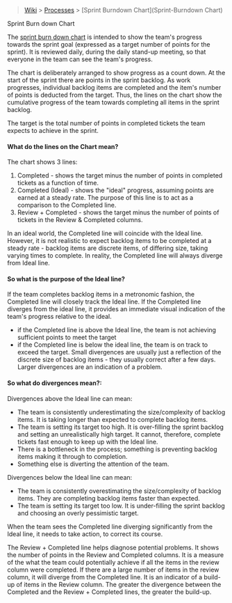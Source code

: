 > [Wiki](Home) > [Processes](Processes) > [Sprint Burndown Chart](Sprint-Burndown Chart)

Sprint Burn down Chart

The [sprint burn down chart](http://shadow.isis.cclrc.ac.uk/ibex/burndown-points.html) is intended to show the team's progress towards the sprint goal (expressed as a target number of points for the sprint).  It is reviewed daily, during the daily stand-up meeting, so that everyone in the team can see the team's progress.

The chart is deliberately arranged to show progress as a count down.  At the start of the sprint there are <N> points in the sprint backlog.  As work progresses, individual backlog items are completed and the item's number of points is deducted from the target.  Thus, the lines on the chart show the cumulative progress of the team towards completing all items in the sprint backlog.

The target is the total number of points in completed tickets the team expects to achieve in the sprint.

#### What do the lines on the Chart mean?  
The chart shows 3 lines:
   1. Completed - shows the target minus the number of points in completed tickets as a function of time.
   1. Completed (Ideal) - shows the "ideal" progress, assuming points are earned at a steady rate.  The purpose of this line is to act as a comparison to the Completed line.
   1. Review + Completed - shows the target minus the number of points of tickets in the Review & Completed columns.

In an ideal world, the Completed line will coincide with the Ideal line.  However, it is not realistic to expect backlog items to be completed at a steady rate - backlog items are discrete items, of differing size, taking varying times to complete.  In reality, the Completed line will always diverge from Ideal line.  

#### So what is the purpose of the Ideal line?  
If the team completes backlog items in a metronomic fashion, the Completed line will closely track the Ideal line.  If the Completed line diverges from the ideal line, it provides an immediate visual indication of the team's progress relative to the ideal.
   * if the Completed line is above the Ideal line, the team is not achieving sufficient points to meet the target
   * if the Completed line is below the ideal line, the team is on track to exceed the target.
Small divergences are usually just a reflection of the discrete size of backlog items - they usually correct after a few days.  Larger divergences are an indication of a problem.

#### So what do divergences mean?:
Divergences above the Ideal line can mean:
   * The team is consistently underestimating the size/complexity of backlog items.  It is taking longer than expected to complete backlog items.
   * The team is setting its target too high.  It is over-filling the sprint backlog and setting an unrealistically high target.  It cannot, therefore, complete tickets fast enough to keep up with the Ideal line.
   * There is a bottleneck in the process; something is preventing backlog items making it through to completion.
   * Something else is diverting the attention of the team.

Divergences below the Ideal line can mean:
   * The team is consistently overestimating the size/complexity of backlog items.  They are completing backlog items faster than expected.
   * The team is setting its target too low.  It is under-filling the sprint backlog and choosing an overly pessimistic target.

When the team sees the Completed line diverging significantly from the Ideal line, it needs to take action, to correct its course.

The Review + Completed line helps diagnose potential problems.  It shows the number of points in the Review and Completed columns.  It is a measure of the what the team could potentially achieve if all the items in the review column were completed.  If there are a large number of items in the review column, it will diverge from the Completed line.  It is an indicator of a build-up of items in the Review column.  The greater the divergence between the Completed  and the Review + Completed lines, the greater the build-up.
